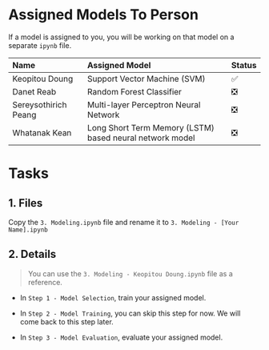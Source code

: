 # Assigned Models To Person
If a model is assigned to you, you will be working on that model on a separate `ipynb` file.

| Name | Assigned Model | Status |
| :--- | :--- | :--- |
| Keopitou Doung | Support Vector Machine (SVM) | ✅ |
| Danet Reab | Random Forest Classifier | ❎ |
| Sereysothirich Peang | Multi-layer Perceptron Neural Network | ❎ |
| Whatanak Kean | Long Short Term Memory (LSTM) based neural network model | ❎ |


# Tasks
## 1. Files
Copy the `3. Modeling.ipynb` file and rename it to `3. Modeling - [Your Name].ipynb`

## 2. Details
> You can use the `3. Modeling - Keopitou Doung.ipynb` file as a reference.

- In `Step 1 - Model Selection`, train your assigned model. 

- In `Step 2 - Model Training`, you can skip this step for now. We will come back to this step later.

- In `Step 3 - Model Evaluation`, evaluate your assigned model.

